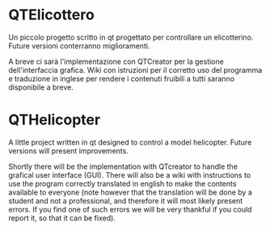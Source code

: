 QTElicottero
============

Un piccolo progetto scritto in qt progettato per controllare un elicotterino. Future versioni conterranno miglioramenti.

A breve ci sarà l'implementazione con QTCreator per la gestione dell'interfaccia grafica. Wiki con istruzioni per il corretto uso del programma e 
traduzione in inglese per rendere i contenuti fruibili a tutti saranno disponibile a breve.

QTHelicopter
============
A little project written in qt designed to control a model helicopter. Future versions will  present improvements.

Shortly there will be the implementation with QTcreator to handle the grafical user interface (GUI). There will also be a wiki with instructions to use the program correctly translated in english to make the contents available to everyone (note however that the translation will be done by a student and not a professional, and therefore it will most likely present errors. If you find one of such errors we will be very thankful if you could report it, so that it can be fixed).
